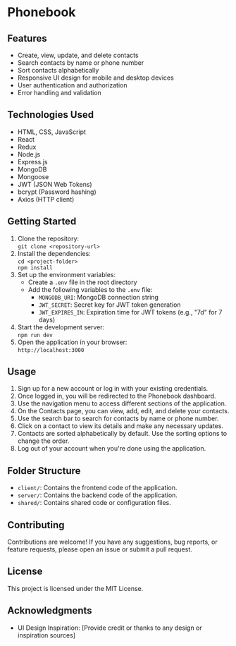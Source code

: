 <body>
  <h1>Phonebook</h1>

  <h2>Features</h2>
  <ul>
    <li>Create, view, update, and delete contacts</li>
    <li>Search contacts by name or phone number</li>
    <li>Sort contacts alphabetically</li>
    <li>Responsive UI design for mobile and desktop devices</li>
    <li>User authentication and authorization</li>
    <li>Error handling and validation</li>
  </ul>

  <h2>Technologies Used</h2>
  <ul>
    <li>HTML, CSS, JavaScript</li>
    <li>React</li>
    <li>Redux</li>
    <li>Node.js</li>
    <li>Express.js</li>
    <li>MongoDB</li>
    <li>Mongoose</li>
    <li>JWT (JSON Web Tokens)</li>
    <li>bcrypt (Password hashing)</li>
    <li>Axios (HTTP client)</li>
  </ul>

  <h2>Getting Started</h2>
  <ol>
    <li>Clone the repository:<br><code>git clone &lt;repository-url&gt;</code></li>
    <li>Install the dependencies:<br><code>cd &lt;project-folder&gt;<br>npm install</code></li>
    <li>Set up the environment variables:
      <ul>
        <li>Create a <code>.env</code> file in the root directory</li>
        <li>Add the following variables to the <code>.env</code> file:
          <ul>
            <li><code>MONGODB_URI</code>: MongoDB connection string</li>
            <li><code>JWT_SECRET</code>: Secret key for JWT token generation</li>
            <li><code>JWT_EXPIRES_IN</code>: Expiration time for JWT tokens (e.g., "7d" for 7 days)</li>
          </ul>
        </li>
      </ul>
    </li>
    <li>Start the development server:<br><code>npm run dev</code></li>
    <li>Open the application in your browser:<br><code>http://localhost:3000</code></li>
  </ol>

  <h2>Usage</h2>
  <ol>
    <li>Sign up for a new account or log in with your existing credentials.</li>
    <li>Once logged in, you will be redirected to the Phonebook dashboard.</li>
    <li>Use the navigation menu to access different sections of the application.</li>
    <li>On the Contacts page, you can view, add, edit, and delete your contacts.</li>
    <li>Use the search bar to search for contacts by name or phone number.</li>
    <li>Click on a contact to view its details and make any necessary updates.</li>
    <li>Contacts are sorted alphabetically by default. Use the sorting options to change the order.</li>
    <li>Log out of your account when you're done using the application.</li>
  </ol>

  <h2>Folder Structure</h2>
  <ul>
    <li><code>client/</code>: Contains the frontend code of the application.</li>
    <li><code>server/</code>: Contains the backend code of the application.</li>
    <li><code>shared/</code>: Contains shared code or configuration files.</li>
  </ul>

  <h2>Contributing</h2>
  <p>Contributions are welcome! If you have any suggestions, bug reports, or feature requests, please open an issue or
    submit a pull request.</p>

  <h2>License</h2>
  <p>This project is licensed under the MIT License.</p>

  <h2>Acknowledgments</h2>
  <ul>
    <li>UI Design Inspiration: [Provide credit or thanks to any design or inspiration sources]</li>
    <!-- Add any other acknowledgments or credits if necessary -->
  </ul>
</body>
